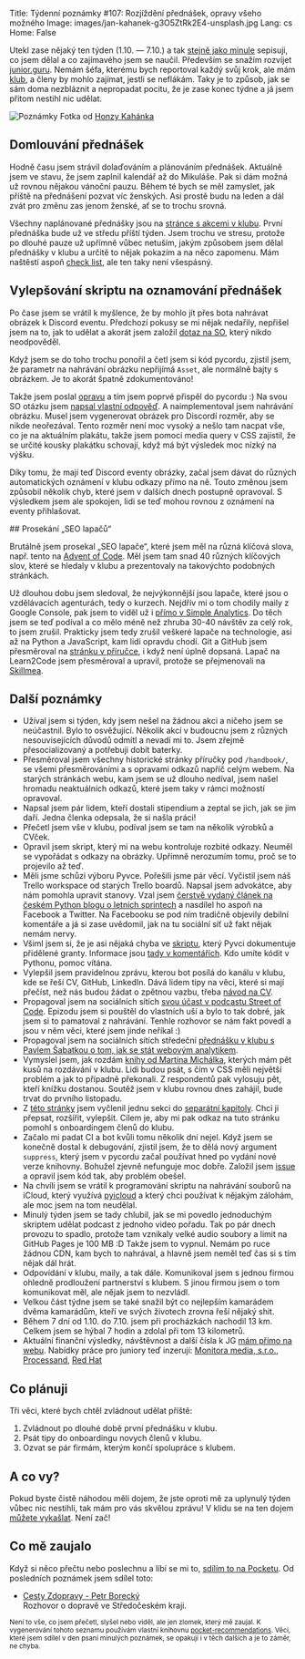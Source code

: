 Title: Týdenní poznámky #107: Rozjíždění přednášek, opravy všeho možného
Image: images/jan-kahanek-g3O5ZtRk2E4-unsplash.jpg
Lang: cs
Home: False


Utekl zase nějaký ten týden (1.10. — 7.10.) a tak [stejně jako minule]({filename}/2022-09-30_tydenni-poznamky-106-onboarding-clenu-volby-a-pulmaraton.md) sepisuji, co jsem dělal a co zajímavého jsem se naučil. Především se snažím rozvíjet [junior.guru](https://junior.guru/). Nemám šéfa, kterému bych reportoval každý svůj krok, ale mám [klub](https://junior.guru/club/), a členy by mohlo zajímat, jestli se neflákám. Taky je to způsob, jak se sám doma nezbláznit a nepropadat pocitu, že je zase konec týdne a já jsem přitom nestihl nic udělat.

![Poznámky]({static}/images/jan-kahanek-g3O5ZtRk2E4-unsplash.jpg)
Fotka od [Honzy Kahánka](https://unsplash.com/@honza_kahanek)


## Domlouvání přednášek

Hodně času jsem strávil dolaďováním a plánováním přednášek. Aktuálně jsem ve stavu, že jsem zaplnil kalendář až do Mikuláše. Pak si dám možná už rovnou nějakou vánoční pauzu. Během té bych se měl zamyslet, jak příště na přednášení pozvat víc ženských. Asi prostě budu na leden a dál zvát pro změnu zas jenom ženské, ať se to trochu srovná.

Všechny naplánované přednášky jsou na [stránce s akcemi v klubu](https://junior.guru/events/). První přednáška bude už ve středu příští týden. Jsem trochu ve stresu, protože po dlouhé pauze už upřímně vůbec netuším, jakým způsobem jsem dělal přednášky v klubu a určitě to nějak pokazím a na něco zapomenu. Mám naštěstí aspoň [check list](https://gist.github.com/honzajavorek/b1a77651e566cb6405a131bbf1fb0692), ale ten taky není všespásný.


## Vylepšování skriptu na oznamování přednášek

Po čase jsem se vrátil k myšlence, že by mohlo jít přes bota nahrávat obrázek k Discord eventu. Předchozí pokusy se mi nějak nedařily, nepřišel jsem na to, jak to udělat a akorát jsem založil [dotaz na SO](https://stackoverflow.com/q/72134026/325365), který nikdo neodpověděl.

Když jsem se do toho trochu ponořil a četl jsem si kód pycordu, zjistil jsem, že parametr na nahrávání obrázku nepřijímá `Asset`, ale normálně bajty s obrázkem. Je to akorát špatně zdokumentováno!

Takže jsem poslal [opravu](https://github.com/Pycord-Development/pycord/pull/1667) a tím jsem poprvé přispěl do pycordu :) Na svou SO otázku jsem [napsal vlastní odpověď](https://stackoverflow.com/a/73989454/325365). A naimplementoval jsem nahrávání obrázku. Musel jsem vygenerovat obrázek pro Discordí rozměr, aby se nikde neořezával. Tento rozměr není moc vysoký a nešlo tam nacpat vše, co je na aktuálním plakátu, takže jsem pomocí media query v CSS zajistil, že se určité kousky plakátku schovají, když má být výsledek moc nízký na výšku.

Díky tomu, že mají teď Discord eventy obrázky, začal jsem dávat do různých automatických oznámení v klubu odkazy přímo na ně. Touto změnou jsem způsobil několik chyb, které jsem v dalších dnech postupně opravoval. S výsledkem jsem ale spokojen, lidi se teď mohou rovnou z oznámení na eventy přihlašovat.


## Prosekání „SEO lapačů“

Brutálně jsem prosekal „SEO lapače“, které jsem měl na různá klíčová slova, např. tento na [Advent of Code](https://junior.guru/topics/adventofcode/). Měl jsem tam snad 40 různých klíčových slov, které se hledaly v klubu a prezentovaly na takovýchto podobných stránkách.

Už dlouhou dobu jsem sledoval, že nejvýkonnější jsou lapače, které jsou o vzdělávacích agenturách, tedy o kurzech. Nejdřív mi o tom chodily maily z Google Console, pak jsem to viděl už i [přímo v Simple Analytics](https://simpleanalytics.com/junior.guru?search=paths%3Atopics&period=year&count=1). Do těch jsem se teď podíval a co mělo méně než zhruba 30-40 návštěv za celý rok, to jsem zrušil. Prakticky jsem tedy zrušil veškeré lapače na technologie, asi až na Python a JavaScript, kam lidi opravdu chodí. Git a GitHub jsem přesměroval na [stránku v příručce](https://junior.guru/handbook/git/), i když není úplně dopsaná. Lapač na Learn2Code jsem přesměroval a upravil, protože se přejmenovali na [Skillmea](https://junior.guru/topics/skillmea/).


## Další poznámky

- Užíval jsem si týden, kdy jsem nešel na žádnou akci a ničeho jsem se neúčastnil. Bylo to osvěžující. Několik akcí v budoucnu jsem z různých nesouvisejících důvodů odmítl a nevadí mi to. Jsem zřejmě přesocializovaný a potřebuji dobít baterky.
- Přesměroval jsem všechny historické stránky příručky pod `/handbook/`, se všemi přesměrováními a s opravami odkazů napříč celým webem. Na starých stránkách webu, kam jsem se už dlouho nedíval, jsem našel hromadu neaktuálních odkazů, které jsem taky v rámci možností opravoval.
- Napsal jsem pár lidem, kteří dostali stipendium a zeptal se jich, jak se jim daří. Jedna členka odepsala, že si našla práci!
- Přečetl jsem vše v klubu, podíval jsem se tam na několik výrobků a CVček.
- Opravil jsem skript, který mi na webu kontroluje rozbité odkazy. Neuměl se vypořádat s odkazy na obrázky. Upřímně nerozumím tomu, proč se to projevilo až teď.
- Měli jsme schůzi výboru Pyvce. Pořešili jsme pár věcí. Vyčistil jsem náš Trello workspace od starých Trello boardů. Napsal jsem advokátce, aby nám pomohla upravit stanovy. Vzal jsem [čerstvě vydaný článek na českém Python blogu o letních sprintech](https://blog.python.cz/Letni-sprinty-Python-komunity-v-Msenem) a nasdílel ho aspoň na Facebook a Twitter. Na Facebooku se pod ním tradičně objevily debilní komentáře a já si zase uvědomil, jak na tu sociální síť už fakt nějak nemám nervy.
- Všiml jsem si, že je asi nějaká chyba ve [skriptu](https://github.com/pyvec/docs.pyvec.org/blob/master/_scripts/generate_grants.py), který Pyvci dokumentuje přidělené granty. Informace jsou [tady v komentářích](https://github.com/pyvec/docs.pyvec.org/pull/292). Kdo umíte kódit v Pythonu, pomoc vítána.
- Vylepšil jsem pravidelnou zprávu, kterou bot posílá do kanálu v klubu, kde se řeší CV, GitHub, LinkedIn. Dává lidem tipy na věci, které si mají přečíst, než nás budou žádat o zpětnou vazbu, třeba [návod na CV](https://junior.guru/handbook/cv/).
- Propagoval jsem na sociálních sítích [svou účast v podcastu Street of Code](https://streetofcode.sk/podcast/juniorguru). Epizodu jsem si pouštěl do vlastních uší a bylo to tak dobré, jak jsem si to pamatoval z nahrávání. Tenhle rozhovor se nám fakt povedl a jsou v něm věci, které jsem jinde neříkal :)
- Propagoval jsem na sociálních sítích středeční [přednášku v klubu s Pavlem Šabatkou o tom, jak se stát webovým analytikem](https://junior.guru/events/).
- Vymyslel jsem, jak rozdám [knihy od Martina Michálka](https://www.vzhurudolu.cz/css-layout/), kterých mám pět kusů na rozdávání v klubu. Lidi budou psát, s čím v CSS měli největší problém a jak to případně překonali. Z respondentů pak vylosuju pět, kteří knížku dostanou. Soutěž jsem v klubu rovnou dnes zahájil, bude trvat do prvního listopadu.
- Z [této stránky](https://junior.guru/handbook/learn/) jsem vyčlenil jednu sekci do [separátní kapitoly](https://junior.guru/handbook/help/). Chci ji přepsat, rozšířit, vylepšit. Cílem je, aby mi pak odkaz na tuto stránku pomohl s onboardingem členů do klubu.
- Začalo mi padat CI a bot kvůli tomu několik dní nejel. Když jsem se konečně dostal k debugování, zjistil jsem, že to dělá nový argument `suppress`, který jsem v pycordu začal používat hned po vydání nové verze knihovny. Bohužel zjevně nefunguje moc dobře. Založil jsem [issue](https://github.com/Pycord-Development/pycord/issues/1674) a opravil jsem kód tak, aby problém obešel.
- Na chvíli jsem se vrátil k programování skriptu na nahrávání souborů na iCloud, který využívá [pyicloud](https://pypi.org/project/pyicloud/) a který chci používat k nějakým zálohám, ale moc jsem na tom neudělal.
- Minulý týden jsem se tady chlubil, jak se mi povedlo jednoduchým skriptem udělat podcast z jednoho video pořadu. Tak po pár dnech provozu to spadlo, protože tam vznikaly velké audio soubory a limit na GitHub Pages je 100 MB :D Takže jsem to vypnul. Nemám po ruce žádnou CDN, kam bych to nahrával, a hlavně jsem neměl teď čas si s tím nějak dál hrát.
- Odpovídání v klubu, maily, a tak dále. Komunikoval jsem s jednou firmou ohledně prodloužení partnerství s klubem. S jinou firmou jsem o tom komunikovat měl, ale nějak jsem to nezvládl.
- Velkou část týdne jsem se také snažil být co nejlepším kamarádem dvěma kamarádům, kteří ve svých životech zrovna řeší nějaký shit.
- Během 7 dní od 1.10. do 7.10. jsem při procházkách nachodil 13 km. Celkem jsem se hýbal 7 hodin a zdolal při tom 13 kilometrů.
- Aktuální finanční výsledky, návštěvnost a další čísla k JG [mám přímo na webu](https://junior.guru/open/). Nabídky práce pro juniory teď inzerují: [Monitora media, s.r.o.](https://junior.guru/jobs/2b1ab731247b03b291bd7c4a0177e052df5ae4a5937144b4f2ce9d11/), [Processand](https://junior.guru/jobs/dbbb7bf406b3c33aeba36cae817919d44bfb368a08fb1b4899dba130/), [Red Hat](https://junior.guru/jobs/34fa3ec07892dd3ff64458e2ccbf12578e00860483427e9e7c4847bc/)


## Co plánuji

Tři věci, které bych chtěl zvládnout udělat příště:

1. Zvládnout po dlouhé době první přednášku v klubu.
2. Psát tipy do onboardingu novych členů v klubu.
3. Ozvat se pár firmám, kterým končí spolupráce s klubem.


## A co vy?

Pokud byste čistě náhodou měli dojem, že jste oproti mě za uplynulý týden vůbec nic nestihli, tak mám pro vás skvělou zprávu! V klidu se na ten dojem [můžete vykašlat]({filename}/2020-06-04_neni-to-zavod.md). Není zač!


## Co mě zaujalo

Když si něco přečtu nebo poslechnu a líbí se mi to, [sdílím to na Pocketu](https://getpocket.com/@honzajavorek). Od posledních poznámek jsem sdílel toto:

- [Cesty Zdopravy - Petr Borecký](https://overcast.fm/+pkEsC0dgM)<br>Rozhovor o dopravě ve Středočeském kraji.

<small>Není to vše, co jsem přečetl, slyšel nebo viděl, ale jen zlomek, který mě zaujal. K vygenerování tohoto seznamu používám vlastní knihovnu <a href="https://pypi.org/project/pocket-recommendations/">pocket-recommendations</a>. Věci, které jsem sdílel v den psaní minulých poznámek, se opakují i v těch dalších a je to záměr, ne chyba.</small>
